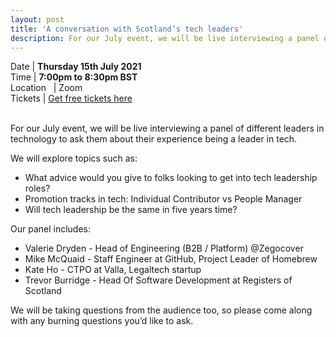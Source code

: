 ```yaml
---
layout: post
title: 'A conversation with Scotland’s tech leaders'
description: For our July event, we will be live interviewing a panel of different leaders in technology to ask them about their experience being a leader in tech.
---
```


Date | **Thursday 15th July 2021** <br>
Time | **7:00pm to 8:30pm BST**<br>
Location &nbsp; | Zoom <br>
Tickets | [Get free tickets here](https://www.eventbrite.com/e/a-conversation-with-scotlands-tech-leaders-tickets-161801262933)

<br/>
For our July event, we will be live interviewing a panel of different leaders in technology to ask them about their experience being a leader in tech.

We will explore topics such as:

- What advice would you give to folks looking to get into tech leadership roles?
- Promotion tracks in tech: Individual Contributor vs People Manager
- Will tech leadership be the same in five years time?

Our panel includes:

- Valerie Dryden - Head of Engineering (B2B / Platform) @Zegocover
- Mike McQuaid - Staff Engineer at GitHub, Project Leader of Homebrew
- Kate Ho - CTPO at Valla, Legaltech startup
- Trevor Burridge - Head Of Software Development at Registers of Scotland

We will be taking questions from the audience too, so please come along with any burning questions you’d like to ask.
